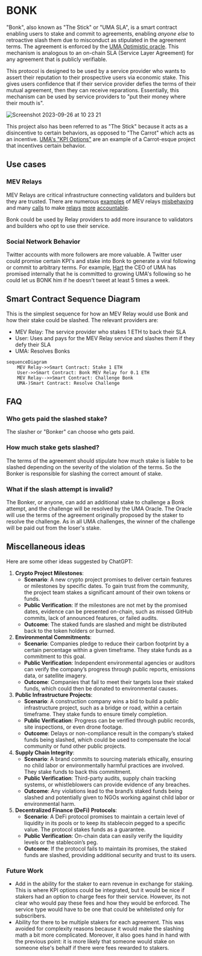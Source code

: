 # BONK

"Bonk", also known as "The Stick" or "UMA SLA", is a smart contract enabling users to stake and commit to agreements, enabling *anyone else* to retroactive slash them due to misconduct as stipulated in the agreement terms. The agreement is enforced by the [UMA Optimistic oracle](https://docs.uma.xyz/developers/optimistic-oracle-v3/data-asserter). This mechanism is analogous to an on-chain SLA (Service Layer Agreement) for any agreement that is publicly verifiable.

This protocol is designed to be used by a service provider who wants to assert their reputation to their prospective users via economic stake. This gives users confidence that if their service provider defies the terms of their mutual agreement, then they can receive reparations. Essentially, this mechanism can be used by service providers to "put their money where their mouth is".

![Screenshot 2023-09-26 at 10 23 21](https://github.com/UMAprotocol/bonk/assets/9457025/bfd25eb5-deb3-42b9-b59a-47102d9c9e4f)


This project also has been referred to as "The Stick" because it acts as a disincentive to certain behaviors, as opposed to "The Carrot" which acts as an incentive. [UMA's "KPI Options"](https://docs.uma.xyz/resources/glossary#kpi-options) are an example of a Carrot-esque project that incentives certain behavior. 

## Use cases

### MEV Relays

MEV Relays are critical infrastructure connecting validators and builders but they are trusted. There are numerous [examples](https://github.com/flashbots/mev-boost/issues/142) of MEV relays [misbehaving](https://notes.ethereum.org/@yoav/BJeOQ8rI5#Aligning-incentives-to-prevent-missed-slots) and many [calls](https://collective.flashbots.net/t/block-scoring-for-mev-boost-relays/202) to make [relays](https://hackmd.io/@ralexstokes/SynPJN_pq) [more](https://hackmd.io/bTmbknkGRM6RdVCCIrRblg) [accountable](https://github.com/flashbots/mev-boost/issues/99).

Bonk could be used by Relay providers to add more insurance to validators and builders who opt to use their service.

### Social Network Behavior

Twitter accounts with more followers are more valuable. A Twitter user could promise certain KPI's and stake into Bonk to generate a viral following or commit to arbitrary terms. For example, [Hart](https://twitter.com/hal2001) the CEO of UMA has promised internally that he is committed to growing UMA's following so he could let us BONK him if he doesn't tweet at least 5 times a week.

## Smart Contract Sequence Diagram

This is the simplest sequence for how an MEV Relay would use Bonk and how their stake could be slashed. The relevant providers are:
- MEV Relay: The service provider who stakes 1 ETH to back their SLA
- User: Uses and pays for the MEV Relay service and slashes them if they defy their SLA
- UMA: Resolves Bonks

```mermaid
sequenceDiagram
    MEV Relay->>Smart Contract: Stake 1 ETH
    User->>Smart Contract: Bonk MEV Relay for 0.1 ETH
    MEV Relay-->>Smart Contract: Challenge Bonk
    UMA-)Smart Contract: Resolve Challenge
```

## FAQ

### Who gets paid the slashed stake?

The slasher or "Bonker" can choose who gets paid.

### How much stake gets slashed?

The terms of the agreement should stipulate how much stake is liable to be slashed depending on the severity of the violation of the terms. So the Bonker is responsible for slashing the correct amount of stake.

### What if the slash attempt is invalid?

The Bonker, or anyone, can add an additional stake to challenge a Bonk attempt, and the challenge will be resolved by the UMA Oracle. The Oracle will use the terms of the agreement originally proposed by the staker to resolve the challenge. As in all UMA challenges, the winner of the challenge will be paid out from the loser's stake.

## Miscellaneous ideas

Here are some other ideas suggested by ChatGPT:

1. **Crypto Project Milestones**:
   - **Scenario**: A new crypto project promises to deliver certain features or milestones by specific dates. To gain trust from the community, the project team stakes a significant amount of their own tokens or funds.
   - **Public Verification**: If the milestones are not met by the promised dates, evidence can be presented on-chain, such as missed GitHub commits, lack of announced features, or failed audits.
   - **Outcome**: The staked funds are slashed and might be distributed back to the token holders or burned.
2. **Environmental Commitments**:
   - **Scenario**: Companies pledge to reduce their carbon footprint by a certain percentage within a given timeframe. They stake funds as a commitment to this goal.
   - **Public Verification**: Independent environmental agencies or auditors can verify the company’s progress through public reports, emissions data, or satellite imagery.
   - **Outcome**: Companies that fail to meet their targets lose their staked funds, which could then be donated to environmental causes.
3. **Public Infrastructure Projects**:
   - **Scenario**: A construction company wins a bid to build a public infrastructure project, such as a bridge or road, within a certain timeframe. They stake funds to ensure timely completion.
   - **Public Verification**: Progress can be verified through public records, site inspections, or even drone footage.
   - **Outcome**: Delays or non-compliance result in the company’s staked funds being slashed, which could be used to compensate the local community or fund other public projects.
4. **Supply Chain Integrity**:
   - **Scenario**: A brand commits to sourcing materials ethically, ensuring no child labor or environmentally harmful practices are involved. They stake funds to back this commitment.
   - **Public Verification**: Third-party audits, supply chain tracking systems, or whistleblowers can provide evidence of any breaches.
   - **Outcome**: Any violations lead to the brand’s staked funds being slashed and potentially given to NGOs working against child labor or environmental harm.
5. **Decentralized Finance (DeFi) Protocols**:
   - **Scenario**: A DeFi protocol promises to maintain a certain level of liquidity in its pools or to keep its stablecoin pegged to a specific value. The protocol stakes funds as a guarantee.
   - **Public Verification**: On-chain data can easily verify the liquidity levels or the stablecoin’s peg.
   - **Outcome**: If the protocol fails to maintain its promises, the staked funds are slashed, providing additional security and trust to its users.

### Future Work

- Add in the ability for the staker to earn revenue in exchange for staking. This is where KPI options could be integrated, but it would be nice if stakers had an option to charge fees for their service. However, its not clear who would pay these fees and how they would be enforced. The service type would have to be one that could be whitelisted only for subscribers.
- Ability for there to be multiple stakers for each agreement. This was avoided for complexity reasons because it would make the slashing math a bit more complicated. Moreover, it also goes hand in hand with the previous point: it is more likely that someone would stake on someone else's behalf if there were fees rewarded to stakers.
